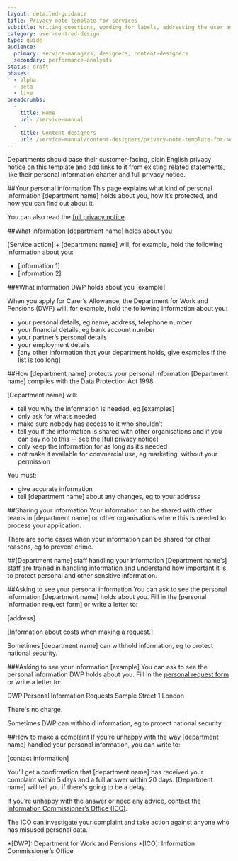 ```yaml
---
layout: detailed-guidance
title: Privacy note template for services
subtitle: Writing questions, wording for labels, addressing the user and more
category: user-centred-design
type: guide
audience:
  primary: service-managers, designers, content-designers
  secondary: performance-analysts
status: draft
phases:
  - alpha
  - beta
  - live
breadcrumbs:
  -
    title: Home
    url: /service-manual
  -
    title: Content designers
    url: /service-manual/content-designers/privacy-note-template-for-services
---
```

Departments should base their customer-facing, plain English privacy notice on this template and add links to it from existing related statements, like their personal information charter and full privacy notice.

##Your personal information
This page explains what kind of personal information [department name] holds about you, how it’s protected, and how you can find out about it. 

You can also read the [full privacy notice](#link-to-privacy-notice).

##What information [department name] holds about you

[Service action] + [department name] will, for example, hold the following information about you:

- [information 1]
- [information 2]


###What information DWP holds about you [example]

When you apply for Carer’s Allowance, the Department for Work and Pensions (DWP) will, for example, hold the following information about you:

- your personal details, eg name, address, telephone number
- your financial details, eg bank account number
- your partner’s personal details
- your employment details
- [any other information that your department holds, give examples if the list is too long] 

##How [department name] protects your personal information
[Department name] complies with the Data Protection Act 1998. 

[Department name] will: 

- tell you why the information is needed, eg [examples]
- only ask for what’s needed 
- make sure nobody has access to it who shouldn’t
- tell you if the information is shared with other organisations and if you can say no to this -- see the [full privacy notice]
- only keep the information for as long as it’s needed
- not make it available for commercial use, eg marketing, without your permission

You must:

- give accurate information
- tell [department name] about any changes, eg to your address

##Sharing your information
Your information can be shared with other teams in [department name] or other organisations where this is needed to process your application.

There are some cases when your information can be shared for other reasons, eg to prevent crime. 

##[Department name] staff handling your information
[Department name’s] staff are trained in handling information and understand how important it is to protect personal and other sensitive information. 

##Asking to see your personal information
You can ask to see the personal information [department name] holds about you. Fill in the [personal information request form] or write a letter to:

[address]

[Information about costs when making a request.]

Sometimes [department name] can withhold information, eg to protect national security. 

###Asking to see your information [example]
You can ask to see the personal information DWP holds about you. Fill in the [personal request form](/government/publications/dwp-request-for-personal-information) or write a letter to:

DWP Personal Information Requests
Sample Street 1
London  

There's no charge. 

Sometimes DWP can withhold information, eg to protect national security. 

##How to make a complaint
If you’re unhappy with the way [department name] handled your personal information, you can write to:

[contact information]

You’ll get a confirmation that [department name] has received your complaint within 5 days and a full answer within 20 days. [Department name] will tell you if there's going to be a delay. 

If you’re unhappy with the answer or need any advice, contact the [Information Commissioner’s Office (ICO)](http://ico.org.uk/concerns/getting).

The ICO can investigate your complaint and take action against anyone who has misused personal data.


*[DWP]: Department for Work and Pensions
*[ICO]: Information Commissioner’s Office
